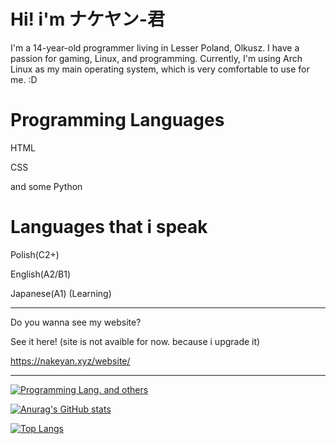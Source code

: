 # Hi! i'm ナケヤン-君
I'm a 14-year-old programmer living in Lesser Poland, Olkusz. I have a passion for gaming, Linux, and programming. Currently, I'm using Arch Linux as my main operating system, which is very comfortable to use for me. :D

# Programming Languages
HTML

CSS

and some Python


# Languages that i speak

Polish(C2+)

English(A2/B1)

Japanese(A1) (Learning)

-------

Do you wanna see my website? 

See it here! (site is not avaible for now. because i upgrade it)

https://nakeyan.xyz/website/


-------

[![Programming Lang. and others](https://skillicons.dev/icons?i=html,css,python,linux,fedora)](https://skillicons.dev)

[![Anurag's GitHub stats](https://github-readme-stats.vercel.app/api?username=Nakeyan)](https://github.com/anuraghazra/github-readme-stats)

[![Top Langs](https://github-readme-stats.vercel.app/api/top-langs/?username=Nakeyan&layout=compact)](https://github.com/anuraghazra/github-readme-stats)
